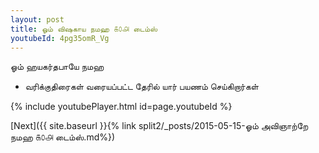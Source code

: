 ```yaml
---
layout: post
title: ஓம் விஷகாய நமஹ ௧௦௮ டைம்ஸ்
youtubeId: 4pg35omR_Vg
---
```

 
 
 ஓம் ஹயகர்தபாயே நமஹ  
 
 -  வரிக்குதிரைகள் வரையப்பட்ட தேரில் யார் பயணம் செய்கிறார்கள் 
 
  
 
  
 
 
 
 
 
 


{% include youtubePlayer.html id=page.youtubeId %}
 
[Next]({{ site.baseurl }}{% link  split2/_posts/2015-05-15-ஓம் அவிஞாற்றே நமஹ ௧௦௮ டைம்ஸ்.md%})
 
